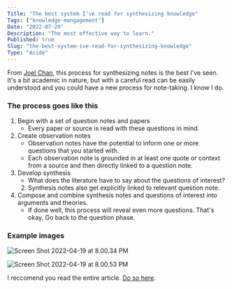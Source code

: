 ```yaml
---
Title: "The best system I've read for synthesizing knowledge"
Tags: ["knowledge-mangagement"]
Date: "2022-07-29"
Description: "The most effective way to learn."
Published: true
Slug: "the-best-system-ive-read-for-synthesizing-knowledge"
Type: "Aside"
---
```

From [Joel Chan](https://oasislab.pubpub.org/user/joel-chan), this process for synthesizing notes is the best I've seen. It's a bit academic in nature, but with a careful read can be easily understood and you could have a new process for note-taking. I know I do.

### The process goes like this

1. Begin with a set of question notes and papers
	- Every paper or source is read with these questions in mind.
2. Create observation notes
	- Observation notes have the potential to inform one or more questions that you started with.
	- Each observation note is grounded in at least one quote or context from a source and then directly linked to a question note.
3. Develop synthesis
	- What does the literature have to say about the questions of interest?
	2. Synthesis notes also get explicitly linked to relevant question note.
4. Compose and combine synthesis notes and questions of interest into arguments and theories. 
	- If done well, this process will reveal even more questions. That's okay. Go back to the question phase.

### Example images
![Screen Shot 2022-04-19 at 8.00.34 PM](//images.ctfassets.net/nk2hkdvz2uym/2nV6nLutnSSWXP96mdir7M/cd971a904ffe8df6ea464e5953468815/Screen_Shot_2022-04-19_at_8.00.34_PM.png)

![Screen Shot 2022-04-19 at 8.00.53 PM](//images.ctfassets.net/nk2hkdvz2uym/5QAMRJ9q04QPwe2eBbRyYK/11ee69b4e4ee736d3b169f8e2c447c0f/Screen_Shot_2022-04-19_at_8.00.53_PM.png)

I reccomend you read the entire article. [Do so here](https://oasislab.pubpub.org/pub/54t0y9mk/release/3).